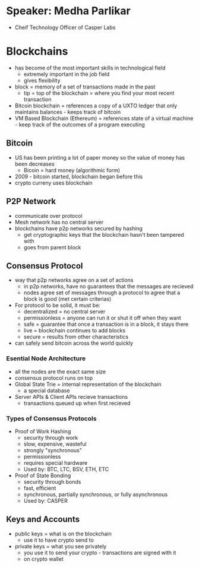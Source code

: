 # Speaker: Medha Parlikar

- Cheif Technology Officer of Casper Labs

# Blockchains
- has become of the most important skills in technological field
     - extremely important in the job field
     - gives flexibility
- block = memory of a set of transactions made in the past
    - tip = top of the blockchain = where you find your most recent transaction
- Bitcoin blockchain = references a copy of a UXTO ledger that only maintains balances - keeps track of bitcoin
- VM Based Blockchain (Ethereum) = references state of a virtual machine - keep track of the outcomes of a program executing

## Bitcoin
- US has been printing a lot of paper money so the value of money has been decreases
     - Bicoin = hard money (algorithmic form)
- 2009 - bitcoin started, blockchain began before this
- crypto curreny uses blockchain

## P2P Network
- communicate over protocol
- Mesh network has no central server
- blockchains have p2p networks secured by hashing
     - get cryptographic keys that the blockchain hasn't been tampered with
     - goes from parent block


## Consensus Protocol
- way that p2p networks agree on a set of actions
     - in p2p networks, have no guarantees that the messages are recieved
     - nodes agree set of messages through a protocol to agree that a block is good (met certain criterias)
- For protocol to be solid, it must be:
     - decentralized = no central server
     - permissionless = anyone can run it or shut it off when they want
     - safe = guarantee that once a transaction is in a block, it stays there
     - live = blockchain continues to add blocks
     - secure = results from other characteristics
- can safely send bitcoin across the world quickly

### Esential Node Architecture
- all the nodes are the exact same size
- consensus protocol runs on top
- Global State Trie = internal representation of the blockchain
     - a special database
- Server APIs & Client APIs recieve transactions
     - transactions queued up when first recieved

### Types of Consensus Protocols
- Proof of Work Hashing
     - security through work
     - slow, expensive, wasteful
     - strongly "synchronous"
     - permissionless
     - requires special hardware
     - Used by: BTC, LTC, BSV, ETH, ETC
- Proof of State Bonding
     - security through bonds
     - fast, efficient
     - synchronous, partially synchronous, or fully asynchronous
     - Used by: CASPER

## Keys and Accounts
- public keys = what is on the blockchain
     - use it to have crypto send to
- private keys = what you see privately
     - you use it to send your crypto - transactions are signed with it
     - on crypto wallet
